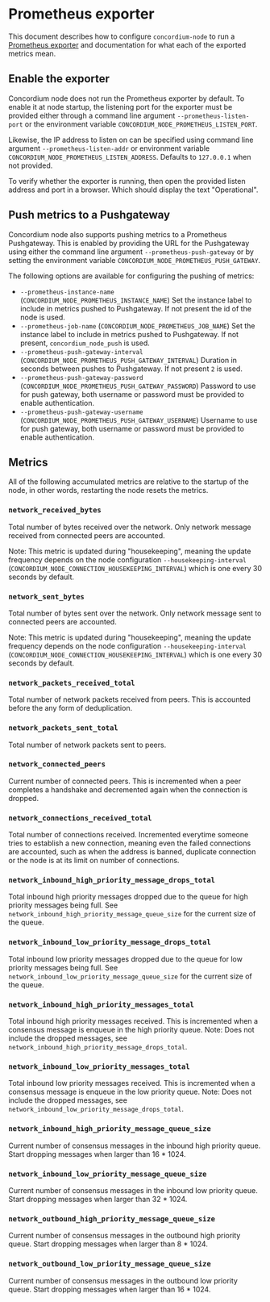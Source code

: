 # Prometheus exporter

This document describes how to configure `concordium-node` to run a [Prometheus exporter](https://prometheus.io/) and documentation for what each of the exported metrics mean.

## Enable the exporter

Concordium node does not run the Prometheus exporter by default. To enable it at node startup, the listening port for the exporter must be provided either through a command line argument `--prometheus-listen-port` or the environment variable `CONCORDIUM_NODE_PROMETHEUS_LISTEN_PORT`.

Likewise, the IP address to listen on can be specified using command line argument `--prometheus-listen-addr` or environment variable `CONCORDIUM_NODE_PROMETHEUS_LISTEN_ADDRESS`. Defaults to `127.0.0.1` when not provided.

To verify whether the exporter is running, then open the provided listen address and port in a browser. Which should display the text "Operational".

## Push metrics to a Pushgateway

Concordium node also supports pushing metrics to a Prometheus Pushgateway. This is enabled by providing the URL for the Pushgateway using either the command line argument `--prometheus-push-gateway` or by setting the environment variable `CONCORDIUM_NODE_PROMETHEUS_PUSH_GATEWAY`.

The following options are available for configuring the pushing of metrics:

- `--prometheus-instance-name` (`CONCORDIUM_NODE_PROMETHEUS_INSTANCE_NAME`)
  Set the instance label to include in metrics pushed to Pushgateway. If not present the id of the node is used.
- `--prometheus-job-name` (`CONCORDIUM_NODE_PROMETHEUS_JOB_NAME`)
  Set the instance label to include in metrics pushed to Pushgateway. If not present, `concordium_node_push` is used.
- `--prometheus-push-gateway-interval` (`CONCORDIUM_NODE_PROMETHEUS_PUSH_GATEWAY_INTERVAL`)
  Duration in seconds between pushes to Pushgateway. If not present `2` is used.
- `--prometheus-push-gateway-password` (`CONCORDIUM_NODE_PROMETHEUS_PUSH_GATEWAY_PASSWORD`)
  Password to use for push gateway, both username or password must be provided to enable authentication.
- `--prometheus-push-gateway-username` (`CONCORDIUM_NODE_PROMETHEUS_PUSH_GATEWAY_USERNAME`)
  Username to use for push gateway, both username or password must be provided to enable authentication.

## Metrics

All of the following accumulated metrics are relative to the startup of the node, in other words, restarting the node resets the metrics.

### `network_received_bytes`

Total number of bytes received over the network. Only network message received from connected peers are accounted.

Note: This metric is updated during "housekeeping", meaning the update frequency depends on the node configuration `--housekeeping-interval` (`CONCORDIUM_NODE_CONNECTION_HOUSEKEEPING_INTERVAL`) which is one every 30 seconds by default.

### `network_sent_bytes`

Total number of bytes sent over the network. Only network message sent to connected peers are accounted.

Note: This metric is updated during "housekeeping", meaning the update frequency depends on the node configuration `--housekeeping-interval` (`CONCORDIUM_NODE_CONNECTION_HOUSEKEEPING_INTERVAL`) which is one every 30 seconds by default.

### `network_packets_received_total`

Total number of network packets received from peers. This is accounted before the any form of deduplication.

### `network_packets_sent_total`

Total number of network packets sent to peers.

### `network_connected_peers`

Current number of connected peers. This is incremented when a peer completes a handshake and decremented again when the connection is dropped.

###  `network_connections_received_total`

Total number of connections received. Incremented everytime someone tries to establish a new connection, meaning even the failed connections are accounted, such as when the address is banned, duplicate connection or the node is at its limit on number of connections.

### `network_inbound_high_priority_message_drops_total`

Total inbound high priority messages dropped due to the queue for high priority messages being full.
See `network_inbound_high_priority_message_queue_size` for the current size of the queue.

### `network_inbound_low_priority_message_drops_total`

Total inbound low priority messages dropped due to the queue for low priority messages being full.
See `network_inbound_low_priority_message_queue_size` for the current size of the queue.

### `network_inbound_high_priority_messages_total`

Total inbound high priority messages received. This is incremented when a consensus message is enqueue in the high priority queue. Note: Does not include the dropped messages, see `network_inbound_high_priority_message_drops_total`.

### `network_inbound_low_priority_messages_total`

Total inbound low priority messages received. This is incremented when a consensus message is enqueue in the low priority queue. Note: Does not include the dropped messages, see `network_inbound_low_priority_message_drops_total`.

### `network_inbound_high_priority_message_queue_size`

Current number of consensus messages in the inbound high priority queue. Start dropping messages when larger than 16 * 1024.

### `network_inbound_low_priority_message_queue_size`

Current number of consensus messages in the inbound low priority queue. Start dropping messages when larger than 32 * 1024.

### `network_outbound_high_priority_message_queue_size`

Current number of consensus messages in the outbound high priority queue. Start dropping messages when larger than 8 * 1024.

### `network_outbound_low_priority_message_queue_size`

Current number of consensus messages in the outbound low priority queue. Start dropping messages when larger than 16 * 1024.

